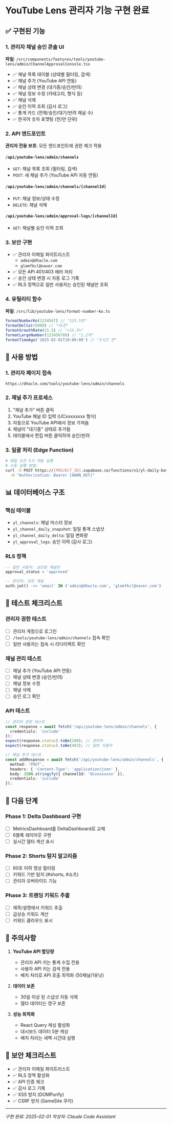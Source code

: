 # YouTube Lens 관리자 기능 구현 완료

## ✅ 구현된 기능

### 1. 관리자 채널 승인 콘솔 UI
**파일**: `/src/components/features/tools/youtube-lens/admin/ChannelApprovalConsole.tsx`

- ✅ 채널 목록 테이블 (상태별 필터링, 검색)
- ✅ 채널 추가 (YouTube API 연동)
- ✅ 채널 상태 변경 (대기중/승인/반려)
- ✅ 채널 정보 수정 (카테고리, 형식 등)
- ✅ 채널 삭제
- ✅ 승인 이력 조회 (감사 로그)
- ✅ 통계 카드 (전체/승인/대기/반려 채널 수)
- ✅ 한국어 숫자 포맷팅 (천/만 단위)

### 2. API 엔드포인트
**관리자 전용 보호**: 모든 엔드포인트에 권한 체크 적용

#### `/api/youtube-lens/admin/channels`
- `GET`: 채널 목록 조회 (필터링, 검색)
- `POST`: 새 채널 추가 (YouTube API 자동 연동)

#### `/api/youtube-lens/admin/channels/[channelId]`
- `PUT`: 채널 정보/상태 수정
- `DELETE`: 채널 삭제

#### `/api/youtube-lens/admin/approval-logs/[channelId]`
- `GET`: 채널별 승인 이력 조회

### 3. 보안 구현
- ✅ 관리자 이메일 화이트리스트
  - `admin@dhacle.com`
  - `glemfkcl@naver.com`
- ✅ 모든 API 401/403 에러 처리
- ✅ 승인 상태 변경 시 자동 로그 기록
- ✅ RLS 정책으로 일반 사용자는 승인된 채널만 조회

### 4. 유틸리티 함수
**파일**: `/src/lib/youtube-lens/format-number-ko.ts`

```typescript
formatNumberKo(1234567) // "123.5만"
formatDelta(+5000) // "+5천"
formatGrowthRate(15.5) // "+15.5%"
formatLargeNumber(123456789) // "1.2억"
formatTimeAgo('2025-02-01T10:00:00') // "3시간 전"
```

## 🚀 사용 방법

### 1. 관리자 페이지 접속
```
https://dhacle.com/tools/youtube-lens/admin/channels
```

### 2. 채널 추가 프로세스
1. "채널 추가" 버튼 클릭
2. YouTube 채널 ID 입력 (UCxxxxxxxx 형식)
3. 자동으로 YouTube API에서 정보 가져옴
4. 채널이 "대기중" 상태로 추가됨
5. 테이블에서 편집 버튼 클릭하여 승인/반려

### 3. 일괄 처리 (Edge Function)
```bash
# 매일 오전 5시 자동 실행
# 수동 실행 방법:
curl -X POST https://[PROJECT_ID].supabase.co/functions/v1/yl-daily-batch \
  -H "Authorization: Bearer [ANON_KEY]"
```

## 📊 데이터베이스 구조

### 핵심 테이블
- `yl_channels`: 채널 마스터 정보
- `yl_channel_daily_snapshot`: 일일 통계 스냅샷
- `yl_channel_daily_delta`: 일일 변화량
- `yl_approval_logs`: 승인 이력 (감사 로그)

### RLS 정책
```sql
-- 일반 사용자: 승인된 채널만
approval_status = 'approved'

-- 관리자: 모든 채널
auth.jwt() ->> 'email' IN ('admin@dhacle.com', 'glemfkcl@naver.com')
```

## 🧪 테스트 체크리스트

### 관리자 권한 테스트
- [ ] 관리자 계정으로 로그인
- [ ] `/tools/youtube-lens/admin/channels` 접속 확인
- [ ] 일반 사용자는 접속 시 리다이렉트 확인

### 채널 관리 테스트
- [ ] 채널 추가 (YouTube API 연동)
- [ ] 채널 상태 변경 (승인/반려)
- [ ] 채널 정보 수정
- [ ] 채널 삭제
- [ ] 승인 로그 확인

### API 테스트
```typescript
// 관리자 권한 테스트
const response = await fetch('/api/youtube-lens/admin/channels', {
  credentials: 'include'
});
expect(response.status).toBe(200); // 관리자
expect(response.status).toBe(403); // 일반 사용자

// 채널 추가 테스트
const addResponse = await fetch('/api/youtube-lens/admin/channels', {
  method: 'POST',
  headers: { 'Content-Type': 'application/json' },
  body: JSON.stringify({ channelId: 'UCxxxxxxxx' }),
  credentials: 'include'
});
```

## 🎯 다음 단계

### Phase 1: Delta Dashboard 구현
- [ ] MetricsDashboard를 DeltaDashboard로 교체
- [ ] 6블록 레이아웃 구현
- [ ] 실시간 델타 계산 표시

### Phase 2: Shorts 탐지 알고리즘
- [ ] 60초 이하 영상 필터링
- [ ] 키워드 기반 탐지 (#shorts, #쇼츠)
- [ ] 관리자 오버라이드 기능

### Phase 3: 트렌딩 키워드 추출
- [ ] 제목/설명에서 키워드 추출
- [ ] 급상승 키워드 계산
- [ ] 키워드 클라우드 표시

## 📝 주의사항

1. **YouTube API 할당량**
   - 관리자 API 키는 통계 수집 전용
   - 사용자 API 키는 검색 전용
   - 배치 처리로 API 호출 최적화 (50채널/1유닛)

2. **데이터 보존**
   - 30일 이상 된 스냅샷 자동 삭제
   - 델타 데이터는 영구 보존

3. **성능 최적화**
   - React Query 캐싱 활성화
   - 대시보드 데이터 5분 캐싱
   - 배치 처리는 새벽 시간대 실행

## 🔐 보안 체크리스트

- ✅ 관리자 이메일 화이트리스트
- ✅ RLS 정책 활성화
- ✅ API 인증 체크
- ✅ 감사 로그 기록
- ✅ XSS 방지 (DOMPurify)
- ✅ CSRF 방지 (SameSite 쿠키)

---

*구현 완료: 2025-02-01*
*작성자: Claude Code Assistant*